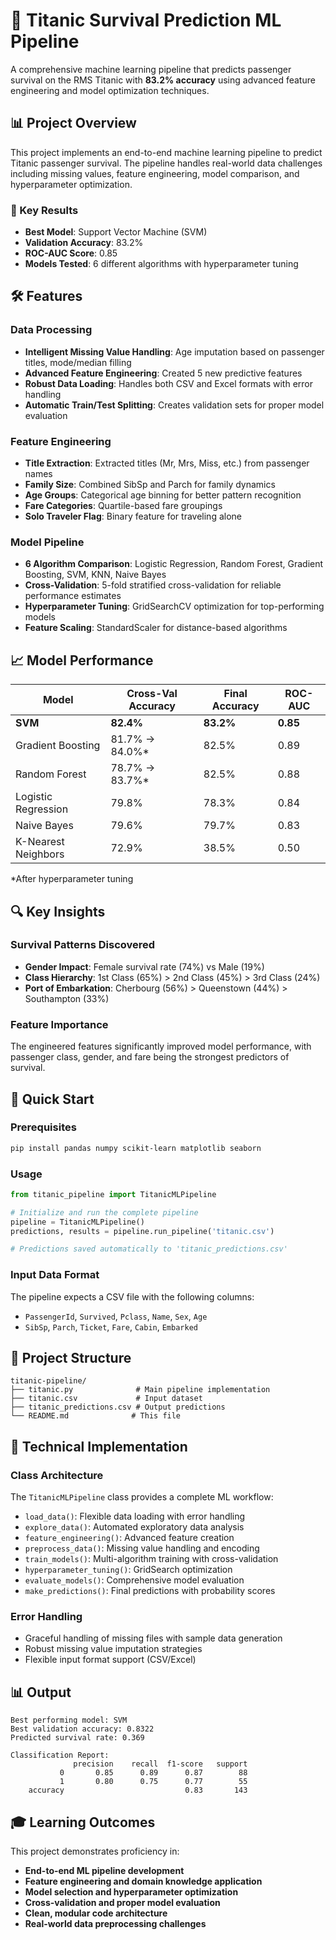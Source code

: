 # 🚢 Titanic Survival Prediction ML Pipeline

A comprehensive machine learning pipeline that predicts passenger survival on the RMS Titanic with **83.2% accuracy** using advanced feature engineering and model optimization techniques.

## 📊 Project Overview

This project implements an end-to-end machine learning pipeline to predict Titanic passenger survival. The pipeline handles real-world data challenges including missing values, feature engineering, model comparison, and hyperparameter optimization.

### 🎯 Key Results
- **Best Model**: Support Vector Machine (SVM)
- **Validation Accuracy**: 83.2%
- **ROC-AUC Score**: 0.85
- **Models Tested**: 6 different algorithms with hyperparameter tuning

## 🛠️ Features

### Data Processing
- **Intelligent Missing Value Handling**: Age imputation based on passenger titles, mode/median filling
- **Advanced Feature Engineering**: Created 5 new predictive features
- **Robust Data Loading**: Handles both CSV and Excel formats with error handling
- **Automatic Train/Test Splitting**: Creates validation sets for proper model evaluation

### Feature Engineering
- **Title Extraction**: Extracted titles (Mr, Mrs, Miss, etc.) from passenger names
- **Family Size**: Combined SibSp and Parch for family dynamics
- **Age Groups**: Categorical age binning for better pattern recognition
- **Fare Categories**: Quartile-based fare groupings
- **Solo Traveler Flag**: Binary feature for traveling alone

### Model Pipeline
- **6 Algorithm Comparison**: Logistic Regression, Random Forest, Gradient Boosting, SVM, KNN, Naive Bayes
- **Cross-Validation**: 5-fold stratified cross-validation for reliable performance estimates
- **Hyperparameter Tuning**: GridSearchCV optimization for top-performing models
- **Feature Scaling**: StandardScaler for distance-based algorithms

## 📈 Model Performance

| Model | Cross-Val Accuracy | Final Accuracy | ROC-AUC |
|-------|-------------------|----------------|---------|
| **SVM** | **82.4%** | **83.2%** | **0.85** |
| Gradient Boosting | 81.7% → 84.0%* | 82.5% | 0.89 |
| Random Forest | 78.7% → 83.7%* | 82.5% | 0.88 |
| Logistic Regression | 79.8% | 78.3% | 0.84 |
| Naive Bayes | 79.6% | 79.7% | 0.83 |
| K-Nearest Neighbors | 72.9% | 38.5% | 0.50 |

*After hyperparameter tuning

## 🔍 Key Insights

### Survival Patterns Discovered
- **Gender Impact**: Female survival rate (74%) vs Male (19%)
- **Class Hierarchy**: 1st Class (65%) > 2nd Class (45%) > 3rd Class (24%)
- **Port of Embarkation**: Cherbourg (56%) > Queenstown (44%) > Southampton (33%)

### Feature Importance
The engineered features significantly improved model performance, with passenger class, gender, and fare being the strongest predictors of survival.

## 🚀 Quick Start

### Prerequisites
```bash
pip install pandas numpy scikit-learn matplotlib seaborn
```

### Usage
```python
from titanic_pipeline import TitanicMLPipeline

# Initialize and run the complete pipeline
pipeline = TitanicMLPipeline()
predictions, results = pipeline.run_pipeline('titanic.csv')

# Predictions saved automatically to 'titanic_predictions.csv'
```

### Input Data Format
The pipeline expects a CSV file with the following columns:
- `PassengerId`, `Survived`, `Pclass`, `Name`, `Sex`, `Age`
- `SibSp`, `Parch`, `Ticket`, `Fare`, `Cabin`, `Embarked`

## 📁 Project Structure
```
titanic-pipeline/
├── titanic.py              # Main pipeline implementation
├── titanic.csv             # Input dataset
├── titanic_predictions.csv # Output predictions
└── README.md              # This file
```

## 🧠 Technical Implementation

### Class Architecture
The `TitanicMLPipeline` class provides a complete ML workflow:
- `load_data()`: Flexible data loading with error handling
- `explore_data()`: Automated exploratory data analysis
- `feature_engineering()`: Advanced feature creation
- `preprocess_data()`: Missing value handling and encoding
- `train_models()`: Multi-algorithm training with cross-validation
- `hyperparameter_tuning()`: GridSearch optimization
- `evaluate_models()`: Comprehensive model evaluation
- `make_predictions()`: Final predictions with probability scores

### Error Handling
- Graceful handling of missing files with sample data generation
- Robust missing value imputation strategies
- Flexible input format support (CSV/Excel)

## 📊 Output
```
Best performing model: SVM
Best validation accuracy: 0.8322
Predicted survival rate: 0.369

Classification Report:
              precision    recall  f1-score   support
           0       0.85      0.89      0.87        88
           1       0.80      0.75      0.77        55
    accuracy                           0.83       143
```

## 🎓 Learning Outcomes

This project demonstrates proficiency in:
- **End-to-end ML pipeline development**
- **Feature engineering and domain knowledge application**
- **Model selection and hyperparameter optimization**
- **Cross-validation and proper model evaluation**
- **Clean, modular code architecture**
- **Real-world data preprocessing challenges**

